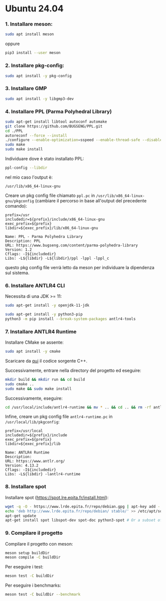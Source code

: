 # Ubuntu 24.04
### 1. Installare **meson**:
```bash
sudo apt install meson
```
oppure
```bash
pip3 install --user meson
```
### 2. Installare **pkg-config**:
```bash
sudo apt install -y pkg-config
```
### 3. Installare **GMP**
```bash
sudo apt install -y libgmp3-dev
```

### 4. Installare **PPL** (Parma Polyhedral Library)
```bash
sudo apt-get install libtool autoconf automake
git clone https://github.com/BUGSENG/PPL.git
cd ./PPL
autoreconf --force --install
./configure --enable-optimization=sspeed --enable-thread-safe --disable-documentation
sudo make
sudo make install
```
Individuare dove è stato installato PPL:
```bash
ppl-config --libdir
```
nel mio caso l'output è:
```text
/usr/lib/x86_64-linux-gnu
```
Creare un pkg config file chiamato `ppl.pc` in `/usr/lib/x86_64-linux-gnu/pkgconfig` (cambiare il percorso in base all'output del precedente comando):
```text
prefix=/usr
includedir=${prefix}/include/x86_64-linux-gnu
exec_prefix=${prefix}
libdir=${exec_prefix}/lib/x86_64-linux-gnu

Name: PPL - Parma Polyhedra Library
Description: PPL
URL: https://www.bugseng.com/content/parma-polyhedra-library
Version: 1.2
Cflags: -I${includedir}
Libs: -L${libdir} -L${libdir}/ppl -lppl -lppl_c
```
questo pkg config file verrà letto da meson per individuare la dipendenza sul sistema.

### 6. Installare ANTLR4 CLI
Necessita di una JDK >= 11:
```bash
sudo apt-get install -y openjdk-11-jdk
```
```bash
sudo apt-get install -y python3-pip
python3 -m pip install --break-system-packages antlr4-tools
```

### 7. Installare ANTLR4 Runtime
Installare CMake se assente:
```bash
sudo apt install -y cmake
```
Scaricare da [qui](https://www.antlr.org/download/antlr4-cpp-runtime-4.13.2-source.zip) il codice sorgente C++.

Successivamente, entrare nella directory del progetto ed eseguire:
```bash
mkdir build && mkdir run && cd build
sudo cmake .. 
sudo make && sudo make install
```
Successivamente, eseguire:
```bash
cd /usr/local/include/antlr4-runtime && mv * .. && cd .. && rm -rf antlr4-runtime
```
Infine, creare un pkg config file `antlr4-runtime.pc` in `/usr/local/lib/pkgconfig`:
```text
prefix=/usr/local
includedir=${prefix}/include
exec_prefix=${prefix}
libdir=${exec_prefix}/lib

Name: ANTLR4 Runtime
Description:
URL: https://www.antlr.org/
Version: 4.13.2
Cflags: -I${includedir}
Libs: -L${libdir} -lantlr4-runtime
```
### 8. Installare spot
Installare spot (https://spot.lre.epita.fr/install.html):
```bash
wget -q -O - https://www.lrde.epita.fr/repo/debian.gpg | apt-key add -
echo 'deb http://www.lrde.epita.fr/repo/debian/ stable/' >> /etc/apt/sources.list
apt-get update
apt-get install spot libspot-dev spot-doc python3-spot # Or a subset of those
```
### 9. Compilare il progetto
Compilare il progetto con meson:
```bash
meson setup buildDir
meson compile -C buildDir
```
Per eseguire i test:
```bash
meson test -C buildDir
```
Per eseguire i benchmarks:
```bash
meson test -C buildDir --benchmark
```